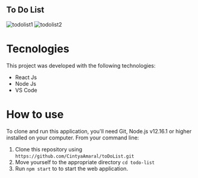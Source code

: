 ## To Do List

![todolist1](https://user-images.githubusercontent.com/56697525/84531643-497cd100-acbb-11ea-99e3-cd4bab9f9f52.png)
![todolist2](https://user-images.githubusercontent.com/56697525/84531649-4b469480-acbb-11ea-8d90-3c6ac9638533.png)



# Tecnologies
This project was developed with the following technologies:

- React Js
- Node Js
- VS Code 

# How to use
To clone and run this application, you'll need Git, Node.js v12.16.1 or higher installed on your computer. From your command line:

1. Clone this repository using ```https://github.com/CintyaAmaral/toDoList.git```
2. Move yourself to the appropriate directory ```cd todo-list```
3. Run ```npm start``` to to start the web application.


